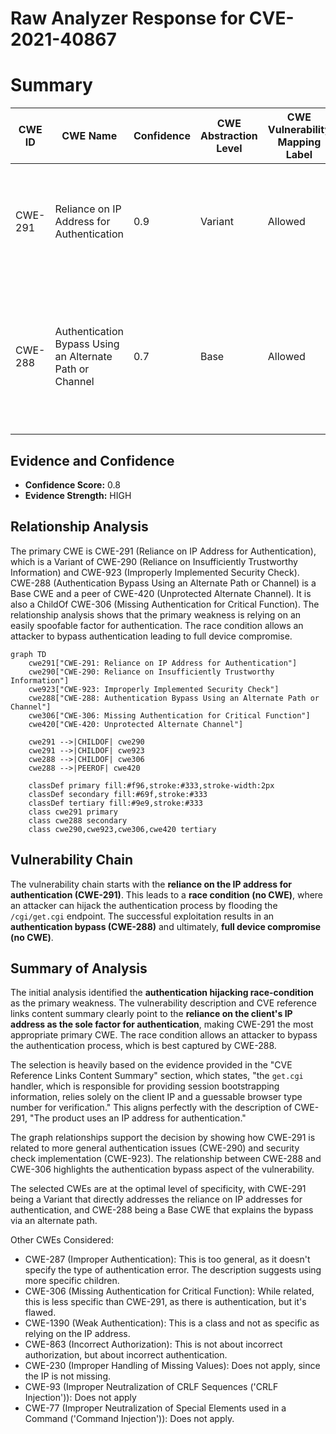 # Raw Analyzer Response for CVE-2021-40867

# Summary
| CWE ID | CWE Name | Confidence | CWE Abstraction Level | CWE Vulnerability Mapping Label | CWE-Vulnerability Mapping Notes |
|---|---|---|---|---|---|
| CWE-291 | Reliance on IP Address for Authentication | 0.9 | Variant | Allowed | Primary CWE. The authentication mechanism relies solely on the IP address, which can be spoofed. |
| CWE-288 | Authentication Bypass Using an Alternate Path or Channel | 0.7 | Base | Allowed | Secondary CWE. The race condition creates an alternate channel to bypass authentication by hijacking the session information. |

## Evidence and Confidence

*   **Confidence Score:** 0.8
*   **Evidence Strength:** HIGH

## Relationship Analysis
The primary CWE is CWE-291 (Reliance on IP Address for Authentication), which is a Variant of CWE-290 (Reliance on Insufficiently Trustworthy Information) and CWE-923 (Improperly Implemented Security Check). CWE-288 (Authentication Bypass Using an Alternate Path or Channel) is a Base CWE and a peer of CWE-420 (Unprotected Alternate Channel). It is also a ChildOf CWE-306 (Missing Authentication for Critical Function). The relationship analysis shows that the primary weakness is relying on an easily spoofable factor for authentication. The race condition allows an attacker to bypass authentication leading to full device compromise.

```mermaid
graph TD
    cwe291["CWE-291: Reliance on IP Address for Authentication"]
    cwe290["CWE-290: Reliance on Insufficiently Trustworthy Information"]
    cwe923["CWE-923: Improperly Implemented Security Check"]
    cwe288["CWE-288: Authentication Bypass Using an Alternate Path or Channel"]
    cwe306["CWE-306: Missing Authentication for Critical Function"]
    cwe420["CWE-420: Unprotected Alternate Channel"]

    cwe291 -->|CHILDOF| cwe290
    cwe291 -->|CHILDOF| cwe923
    cwe288 -->|CHILDOF| cwe306
    cwe288 -->|PEEROF| cwe420

    classDef primary fill:#f96,stroke:#333,stroke-width:2px
    classDef secondary fill:#69f,stroke:#333
    classDef tertiary fill:#9e9,stroke:#333
    class cwe291 primary
    class cwe288 secondary
    class cwe290,cwe923,cwe306,cwe420 tertiary
```

## Vulnerability Chain
The vulnerability chain starts with the **reliance on the IP address for authentication (CWE-291)**. This leads to a **race condition (no CWE)**, where an attacker can hijack the authentication process by flooding the `/cgi/get.cgi` endpoint. The successful exploitation results in an **authentication bypass (CWE-288)** and ultimately, **full device compromise (no CWE)**.

## Summary of Analysis
The initial analysis identified the **authentication hijacking race-condition** as the primary weakness. The vulnerability description and CVE reference links content summary clearly point to the **reliance on the client's IP address as the sole factor for authentication**, making CWE-291 the most appropriate primary CWE. The race condition allows an attacker to bypass the authentication process, which is best captured by CWE-288.

The selection is heavily based on the evidence provided in the "CVE Reference Links Content Summary" section, which states, "the `get.cgi` handler, which is responsible for providing session bootstrapping information, relies solely on the client IP and a guessable browser type number for verification." This aligns perfectly with the description of CWE-291, "The product uses an IP address for authentication."

The graph relationships support the decision by showing how CWE-291 is related to more general authentication issues (CWE-290) and security check implementation (CWE-923). The relationship between CWE-288 and CWE-306 highlights the authentication bypass aspect of the vulnerability.

The selected CWEs are at the optimal level of specificity, with CWE-291 being a Variant that directly addresses the reliance on IP addresses for authentication, and CWE-288 being a Base CWE that explains the bypass via an alternate path.

Other CWEs Considered:

*   CWE-287 (Improper Authentication): This is too general, as it doesn't specify the type of authentication error. The description suggests using more specific children.
*   CWE-306 (Missing Authentication for Critical Function): While related, this is less specific than CWE-291, as there is authentication, but it's flawed.
*   CWE-1390 (Weak Authentication): This is a class and not as specific as relying on the IP address.
*   CWE-863 (Incorrect Authorization): This is not about incorrect authorization, but about incorrect authentication.
*   CWE-230 (Improper Handling of Missing Values): Does not apply, since the IP is not missing.
*   CWE-93 (Improper Neutralization of CRLF Sequences ('CRLF Injection')): Does not apply
*   CWE-77 (Improper Neutralization of Special Elements used in a Command ('Command Injection')): Does not apply.